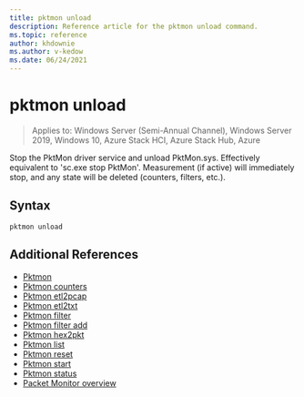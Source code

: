 ```yaml
---
title: pktmon unload
description: Reference article for the pktmon unload command.
ms.topic: reference
author: khdownie
ms.author: v-kedow
ms.date: 06/24/2021
---
```


# pktmon unload

> Applies to: Windows Server (Semi-Annual Channel), Windows Server 2019, Windows 10, Azure Stack HCI, Azure Stack Hub, Azure

Stop the PktMon driver service and unload PktMon.sys. Effectively equivalent to 'sc.exe stop PktMon'. Measurement (if active) will immediately stop, and any state will be deleted (counters, filters, etc.).

## Syntax

```
pktmon unload
```

## Additional References

- [Pktmon](pktmon.md)
- [Pktmon counters](pktmon-counters.md)
- [Pktmon etl2pcap](pktmon-etl2pcap.md)
- [Pktmon etl2txt](pktmon-etl2txt.md)
- [Pktmon filter](pktmon-filter.md)
- [Pktmon filter add](pktmon-filter-add.md)
- [Pktmon hex2pkt](pktmon-hex2pkt.md)
- [Pktmon list](pktmon-list.md)
- [Pktmon reset](pktmon-reset.md)
- [Pktmon start](pktmon-start.md)
- [Pktmon status](pktmon-status.md)
- [Packet Monitor overview](../../networking/technologies/pktmon/pktmon.md)
